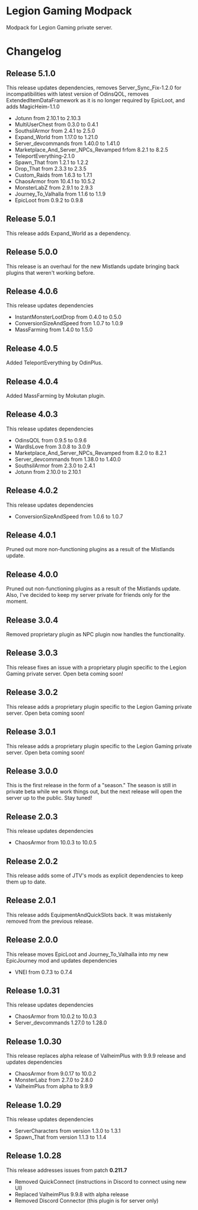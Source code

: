 # Legion Gaming Modpack

Modpack for Legion Gaming private server.

# Changelog

## Release 5.1.0

This release updates dependencies, removes Server_Sync_Fix-1.2.0 for incompatibilities with latest version of OdinsQOL,
removes ExtendedItemDataFramework as it is no longer required by EpicLoot,
and adds MagicHeim-1.1.0

* Jotunn from 2.10.1 to 2.10.3
* MultiUserChest from 0.3.0 to 0.4.1
* SouthsilArmor from 2.4.1 to 2.5.0
* Expand_World from 1.17.0 to 1.21.0
* Server_devcommands from 1.40.0 to 1.41.0
* Marketplace_And_Server_NPCs_Revamped frfom 8.2.1 to 8.2.5
* TeleportEverything-2.1.0
* Spawn_That from 1.2.1 to 1.2.2
* Drop_That from 2.3.3 to 2.3.5
* Custom_Raids from 1.6.3 to 1.7.1
* ChaosArmor from 10.4.1 to 10.5.2
* MonsterLabZ from 2.9.1 to 2.9.3
* Journey_To_Valhalla from 1.1.6 to 1.1.9
* EpicLoot from 0.9.2 to 0.9.8

## Release 5.0.1

This release adds Expand_World as a dependency.

## Release 5.0.0

This release is an overhaul for the new Mistlands update bringing back plugins that weren't working before.

## Release 4.0.6

This release updates dependencies

* InstantMonsterLootDrop from 0.4.0 to 0.5.0
* ConversionSizeAndSpeed from 1.0.7 to 1.0.9
* MassFarming from 1.4.0 to 1.5.0

## Release 4.0.5

Added TeleportEverything by OdinPlus.

## Release 4.0.4

Added MassFarming by Mokutan plugin.

## Release 4.0.3

This release updates dependencies

* OdinsQOL from 0.9.5 to 0.9.6
* WardIsLove from 3.0.8 to 3.0.9
* Marketplace_And_Server_NPCs_Revamped from 8.2.0 to 8.2.1
* Server_devcommands from 1.38.0 to 1.40.0
* SouthsilArmor from 2.3.0 to 2.4.1
* Jotunn from 2.10.0 to 2.10.1

## Release 4.0.2

This release updates dependencies

* ConversionSizeAndSpeed from 1.0.6 to 1.0.7

## Release 4.0.1

Pruned out more non-functioning plugins as a result of the Mistlands update.

## Release 4.0.0

Pruned out non-functioning plugins as a result of the Mistlands update. Also, I've decided to keep my server private for friends only for the moment.

## Release 3.0.4

Removed proprietary plugin as NPC plugin now handles the functionality.

## Release 3.0.3

This release fixes an issue with a proprietary plugin specific to the Legion Gaming private server. Open beta coming soon!

## Release 3.0.2

This release adds a proprietary plugin specific to the Legion Gaming private server. Open beta coming soon!

## Release 3.0.1

This release adds a proprietary plugin specific to the Legion Gaming private server. Open beta coming soon!

## Release 3.0.0

This is the first release in the form of a "season." The season is still in private beta while we work things out, but the next release will open the server up to the public. Stay tuned!

## Release 2.0.3

This release updates dependencies

* ChaosArmor from 10.0.3 to 10.0.5

## Release 2.0.2

This release adds some of JTV's mods as explicit dependencies to keep them up to date.

## Release 2.0.1

This release adds EquipmentAndQuickSlots back. It was mistakenly removed from the previous release.

## Release 2.0.0

This release moves EpicLoot and Journey_To_Valhalla into my new EpicJourney mod and updates dependencies

* VNEI from 0.7.3 to 0.7.4

## Release 1.0.31

This release updates dependencies

* ChaosArmor from 10.0.2 to 10.0.3
* Server_devcommands 1.27.0 to 1.28.0

## Release 1.0.30

This release replaces alpha release of ValheimPlus with 9.9.9 release and updates dependencies

* ChaosArmor from 9.0.17 to 10.0.2
* MonsterLabz from 2.7.0 to 2.8.0
* ValheimPlus from alpha to 9.9.9

## Release 1.0.29

This release updates dependencies

* ServerCharacters from version 1.3.0 to 1.3.1
* Spawn_That from version 1.1.3 to 1.1.4

## Release 1.0.28

This release addresses issues from patch **0.211.7**

* Removed QuickConnect (instructions in Discord to connect using new UI)
* Replaced ValheimPlus 9.9.8 with alpha release
* Removed Discord Connector (this plugin is for server only)